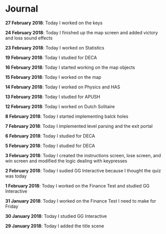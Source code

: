 # Journal

**27 February 2018**: Today I worked on the keys

**24 February 2018**: Today I finished up the map screen and added victory and loss sound effects

**23 February 2018**: Today I worked on Statistics

**19 February 2018**: Today I studied for DECA

**16 February 2018**: Today I started working on the map objects

**15 February 2018**: Today I worked on the map

**14 February 2018**: Today I worked on Physics and HAS

**13 February 2018**: Today I studied for APUSH

**12 February 2018**: Today I worked on Dutch Solitaire

**8 February 2018**: Today I started implementing balck holes

**7 February 2018**: Today I implemented level parsing and the exit portal

**6 February 2018**: Today I studied for DECA

**5 February 2018**: Today I studied for DECA

**3 February 2018**: Today I created the instructions screen, lose screen, and win screen and modified the logic dealing with keypresses

**2 February 2018**: Today I sudied GG Interactive because I thought the quiz was today

**1 February 2018**: Today I worked on the Finance Test and studied GG Interactive

**31 January 2018**: Today I worked on the Finance Test I need to make for Friday

**30 January 2018**: Today I studied GG Interactive

**29 January 2018**: Today I added the title scene
